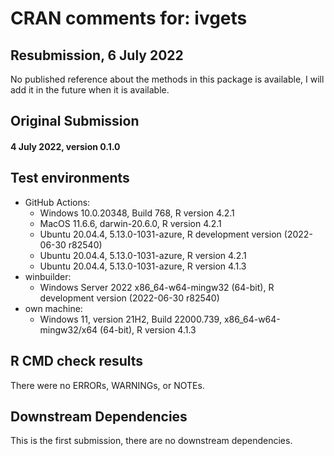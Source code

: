 # CRAN comments for: ivgets

## Resubmission, 6 July 2022

No published reference about the methods in this package is available, I will add it
in the future when it is available.

## Original Submission

#### 4 July 2022, version 0.1.0

## Test environments

* GitHub Actions:
  * Windows 10.0.20348, Build 768, R version 4.2.1
  * MacOS 11.6.6, darwin-20.6.0, R version 4.2.1
  * Ubuntu 20.04.4, 5.13.0-1031-azure, R development version (2022-06-30 r82540)
  * Ubuntu 20.04.4, 5.13.0-1031-azure, R version 4.2.1
  * Ubuntu 20.04.4, 5.13.0-1031-azure, R version 4.1.3
* winbuilder:
  * Windows Server 2022 x86_64-w64-mingw32 (64-bit), R development version (2022-06-30 r82540)
* own machine:
  * Windows 11, version 21H2, Build 22000.739, x86_64-w64-mingw32/x64 (64-bit), R version 4.1.3

## R CMD check results

There were no ERRORs, WARNINGs, or NOTEs.

## Downstream Dependencies

This is the first submission, there are no downstream dependencies.
